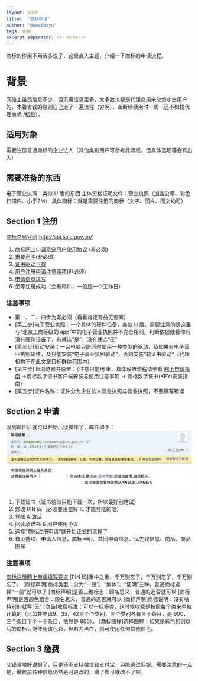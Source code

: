 ```yaml
---
layout: post
title:  "商标申请"
author: "daweibayu"
tags: 金融
excerpt_separator: <!--more-->
---
```


<!--more-->

商标的作用不用我多说了，这里直入主题，介绍一下商标的申请流程。

# 背景

网络上虽然信息不少，但无用信息居多，大多数也都是代理商用来忽悠小白用户的，本着省钱的原则自己走了一遍流程（穷啊），断断续续用时一周（还不如找代理商呢 /捂脸）。

## 适用对象

需要注册普通商标的企业法人（其他类别用户可参考此流程，但具体选项等会有出入）

## 需要准备的东西

电子营业执照：类似 U 盾的东西
主体资格证明文件：营业执照（加盖公章、彩色扫描件、小于2M）
具体商标：就是需要注册的商标（文字、图片、图文均可）

## Section 1 注册

[商标总局官网](http://sbj.saic.gov.cn/)(http://sbj.saic.gov.cn/)

1. [商标网上申请系统用户使用协议](http://sbj.saic.gov.cn/wssq/) (非必须)
2. [重要声明](http://wssq.saic.gov.cn:9080/tmsve/)(非必须)
3. [证书驱动下载](http://wssq.saic.gov.cn:9080/tmsve/tmsve/cacommon/download_ca.jsp)
4. [用户注册申请注意事项](http://wssq.saic.gov.cn:9080/tmsve/yhzc_getAdvice.xhtml)(非必须)
5. [申请信息填写](http://wssq.saic.gov.cn:9080/tmsve/yhzc_getCommon.xhtml)
6. 坐等注册成功（会有邮件，一般是一个工作日）

### 注意事项

*  第一、二、四步为非必须（看看肯定有益无害嘛）
* [第三步]电子营业执照：一个具体的硬件设备，类似 U 盾。需要注意的是这里与“北京工商等级的 app”中的电子营业执照并不完全相同。判断依据就看你有没有硬件设备了，有就选“是”，没有就选“无”
* [第三步]驱动安装：一台电脑只能同时使用一种类型的驱动，及如果有电子营业执照硬件，及只能安装“电子营业执照驱动”，否则安装“软证书驱动”（代理机构不在此文章目标群体范围内）
* [第三步] IE浏览器并设置：（注意只能用 IE，具体设置流程请参看 [网上申请指南](http://wssq.saic.gov.cn:9080/tmsve/wssqsy_getBullList.xhtml) ->商标数字证书客户端安装与使用注意事项 -> 商标数字证书(KEY)安装指南）
* [第五步]证件名称：证件分为企业法人营业执照与营业执照，不要填写错误

## Section 2 申请

收到邮件后就可以开始后续操作了，邮件如下：
![email.png](/assets/images/cff1641057ed689d.webp)


1.  下载证书（证书貌似只能下载一次，所以最好别瞎试）
2.  修改 PIN 码（必须要设置好 IE 才能登陆的哈）
3. 登陆 & 激活
4.  阅读承诺书 & 用户使用协议
5.  选择“商标注册申请”就开始正式的流程了
6.  首页选项、申请人信息、商标声明、共同申请信息、优先权信息、商品、商品图样

### 注意事项

[商标注册网上申请填写要求](http://wssq.saic.gov.cn:9080/tmsve/tmoas/WSSQ/SBZCSQ/help.html)
[PIN 码]重中之重，千万别忘了，千万别忘了，千万别忘了。
[商标声明]商标类型：分为“一般”、“集体”、“证明”三种，普通商标选择“一般”就可以了
[商标声明]是否三维标志：顾名思义，普通的选否就可以
[商标声明]是否颜色组合：顾名思义，普通的选否就可以
[商标声明]商标说明：没有啥特别的就写“无”
[商品][收费标准](http://sbj.saic.gov.cn/sbsq/sfbz/)：可以一标多类，这时候收费是按照每个类来单独计算的（比如共申请9、35、42三个个类别，三个类别各有三个条目，是 900，三个条目下个十个条目，依然是 900）。
[商标图样]选择图样：如果是彩色的则以后的商标只能使用该色彩，但若为黑白，则可使用任何其他颜色。

## Section 3 缴费

交钱没啥好说的了，只是还不支持微信和支付宝，只能通过网银。需要注意的一点是，缴费前各种信息仍然是可更改的，缴了费可就改不了啦。
